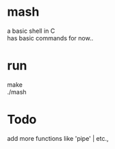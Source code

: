 # mash
a basic shell in C<br>
has basic commands for now..

# run
make<br>
./mash

# Todo
add more functions like 'pipe' | etc.,

